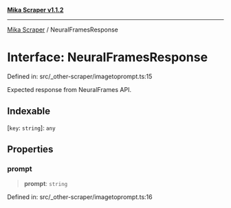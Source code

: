 [**Mika Scraper v1.1.2**](../README.md)

***

[Mika Scraper](../README.md) / NeuralFramesResponse

# Interface: NeuralFramesResponse

Defined in: src/\_other-scraper/imagetoprompt.ts:15

Expected response from NeuralFrames API.

## Indexable

\[`key`: `string`\]: `any`

## Properties

### prompt

> **prompt**: `string`

Defined in: src/\_other-scraper/imagetoprompt.ts:16
